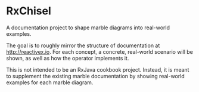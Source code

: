 # RxChisel
A documentation project to shape marble diagrams into real-world examples.

The goal is to roughly mirror the structure of documentation at http://reactivex.io.
For each concept, a concrete, real-world scenario will be shown, as well as how the operator implements it.

This is not intended to be an RxJava cookbook project. Instead, it is meant to supplement the existing marble documentation by showing real-world examples for each marble diagram.
